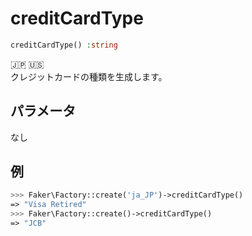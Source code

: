 # creditCardType
```php
creditCardType() :string
```
:jp: :us:  
クレジットカードの種類を生成します。

## パラメータ
なし

## 例
```php
>>> Faker\Factory::create('ja_JP')->creditCardType()
=> "Visa Retired"
>>> Faker\Factory::create()->creditCardType()
=> "JCB"
```
